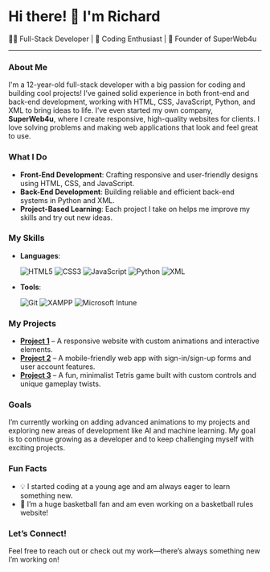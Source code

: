 # Hi there! 👋 I'm Richard

👨‍💻 Full-Stack Developer | 🧠 Coding Enthusiast | 🚀 Founder of SuperWeb4u

---

### About Me
I'm a 12-year-old full-stack developer with a big passion for coding and building cool projects! I’ve gained solid experience in both front-end and back-end development, working with HTML, CSS, JavaScript, Python, and XML to bring ideas to life. I’ve even started my own company, **SuperWeb4u**, where I create responsive, high-quality websites for clients. I love solving problems and making web applications that look and feel great to use.

### What I Do
- **Front-End Development**: Crafting responsive and user-friendly designs using HTML, CSS, and JavaScript.
- **Back-End Development**: Building reliable and efficient back-end systems in Python and XML.
- **Project-Based Learning**: Each project I take on helps me improve my skills and try out new ideas.

### My Skills
- **Languages**:
  
  ![HTML5](https://img.shields.io/badge/HTML5-%23E34F26.svg?style=flat-square&logo=html5&logoColor=white)
  ![CSS3](https://img.shields.io/badge/CSS3-%231572B6.svg?style=flat-square&logo=css3&logoColor=white)
  ![JavaScript](https://img.shields.io/badge/JavaScript-%23F7DF1E.svg?style=flat-square&logo=javascript&logoColor=black)
  ![Python](https://img.shields.io/badge/Python-%233776AB.svg?style=flat-square&logo=python&logoColor=white)
  ![XML](https://img.shields.io/badge/XML-%23E34F26.svg?style=flat-square&logo=xml&logoColor=white)
  
- **Tools**:

  ![Git](https://img.shields.io/badge/Git-%23F05033.svg?style=flat-square&logo=git&logoColor=white)
  ![XAMPP](https://img.shields.io/badge/XAMPP-%23FB7A24.svg?style=flat-square&logo=xampp&logoColor=white)
  ![Microsoft Intune](https://img.shields.io/badge/Microsoft_Intune-%230078D6.svg?style=flat-square&logo=microsoft&logoColor=white)

### My Projects
- **[Project 1](link)** – A responsive website with custom animations and interactive elements.
- **[Project 2](link)** – A mobile-friendly web app with sign-in/sign-up forms and user account features.
- **[Project 3](link)** – A fun, minimalist Tetris game built with custom controls and unique gameplay twists.

### Goals
I’m currently working on adding advanced animations to my projects and exploring new areas of development like AI and machine learning. My goal is to continue growing as a developer and to keep challenging myself with exciting projects.

### Fun Facts
- 💡 I started coding at a young age and am always eager to learn something new.
- 🏀 I’m a huge basketball fan and am even working on a basketball rules website!
  
### Let’s Connect!
Feel free to reach out or check out my work—there’s always something new I’m working on!

